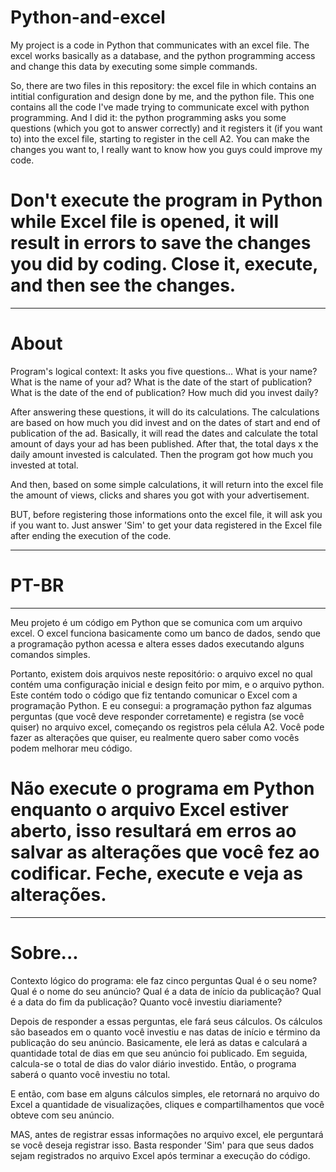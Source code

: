 # Python-and-excel
My project is a code in Python that communicates with an excel file. The excel works basically as a database, and the python programming access and change this data by executing some simple commands.

So, there are two files in this repository: the excel file in which contains an intitial configuration and design done by me, and the python file. This one contains all the code I've made trying to communicate excel with python programming. And I did it: the python programming asks you some questions (which you got to answer correctly) and it registers it (if you want to) into the excel file, starting to register in the cell A2. You can make the changes you want to, I really want to know how you guys could improve my code.

# Don't execute the program in Python while Excel file is opened, it will result in errors to save the changes you did by coding. Close it, execute, and then see the changes.

----------

# About

Program's logical context: It asks you five questions...
What is your name?
What is the name of your ad?
What is the date of the start of publication?
What is the date of the end of publication?
How much did you invest daily?

After answering these questions, it will do its calculations.
The calculations are based on how much you did invest and on the dates of start and end of publication of the ad.
Basically, it will read the dates and calculate the total amount of days your ad has been published.
After that, the total days x the daily amount invested is calculated. Then the program got how much you invested at total.

And then, based on some simple calculations, it will return into the excel file the amount of views, clicks and shares you got with your advertisement.

BUT, before registering those informations onto the excel file, it will ask you if you want to. Just answer 'Sim' to get your data registered in the Excel file after
ending the execution of the code.

----------

# PT-BR

----------

Meu projeto é um código em Python que se comunica com um arquivo excel. O excel funciona basicamente como um banco de dados, sendo que a programação python acessa e altera esses dados executando alguns comandos simples.

Portanto, existem dois arquivos neste repositório: o arquivo excel no qual contém uma configuração inicial e design feito por mim, e o arquivo python. Este contém todo o código que fiz tentando comunicar o Excel com a programação Python. E eu consegui: a programação python faz algumas perguntas (que você deve responder corretamente) e registra (se você quiser) no arquivo excel, começando os registros pela célula A2. Você pode fazer as alterações que quiser, eu realmente quero saber como vocês podem melhorar meu código.

# Não execute o programa em Python enquanto o arquivo Excel estiver aberto, isso resultará em erros ao salvar as alterações que você fez ao codificar. Feche, execute e veja as alterações.

----------

# Sobre...

Contexto lógico do programa: ele faz cinco perguntas
Qual é o seu nome?
Qual é o nome do seu anúncio?
Qual é a data de início da publicação?
Qual é a data do fim da publicação?
Quanto você investiu diariamente?

Depois de responder a essas perguntas, ele fará seus cálculos.
Os cálculos são baseados em o quanto você investiu e nas datas de início e término da publicação do seu anúncio.
Basicamente, ele lerá as datas e calculará a quantidade total de dias em que seu anúncio foi publicado.
Em seguida, calcula-se o total de dias do valor diário investido. Então, o programa saberá o quanto você investiu no total.

E então, com base em alguns cálculos simples, ele retornará no arquivo do Excel a quantidade de visualizações, cliques e compartilhamentos que você obteve com seu anúncio.

MAS, antes de registrar essas informações no arquivo excel, ele perguntará se você deseja registrar isso. Basta responder 'Sim' para que seus dados sejam registrados no arquivo Excel após terminar a execução do código.

